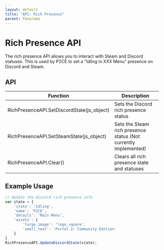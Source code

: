 ```yaml
---
layout: default
title: "API: Rich Presence"
parent: Panorama
---
```


# Rich Presence API

The rich presence API allows you to interact with Steam and Discord statuses. This is used by
P2CE to set a "Idling in XXX Menu" presence on Discord and Steam.

## API

| Function | Description |
| --- | --- |
| RichPresenceAPI.SetDiscordState(js\_object) | Sets the Discord rich presence status | 
| RichPresenceAPI.SetSteamState(js\_object) | Sets the Steam rich presence status (Not currently implemented) |
| RichPresenceAPI.Clear() | Clears all rich presence state and statuses |

## Example Usage

```js
// Update the discord rich presence info
var state = {
	'state': 'Idling',
	'name': 'P2CE',
	'details': 'Main Menu',
	'assets': {
		'large_image': 'logo_square',
		'small_text': 'Portal 2: Community Edition'
	}
}
RichPresenceAPI.UpdateDiscordState(state);
```

